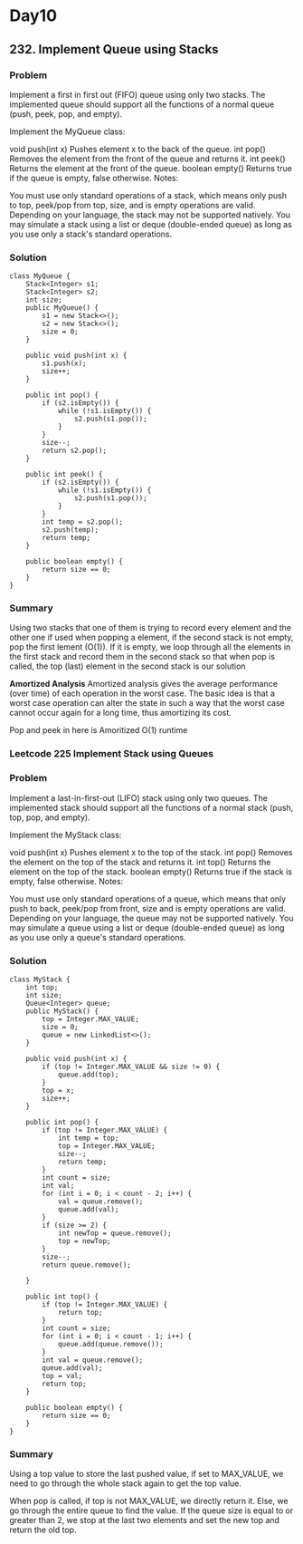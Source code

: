 # Day10
## 232. Implement Queue using Stacks
### Problem
Implement a first in first out (FIFO) queue using only two stacks. The implemented queue should support all the functions of a normal queue (push, peek, pop, and empty).

Implement the MyQueue class:

void push(int x) Pushes element x to the back of the queue.
int pop() Removes the element from the front of the queue and returns it.
int peek() Returns the element at the front of the queue.
boolean empty() Returns true if the queue is empty, false otherwise.
Notes:

You must use only standard operations of a stack, which means only push to top, peek/pop from top, size, and is empty operations are valid.
Depending on your language, the stack may not be supported natively. You may simulate a stack using a list or deque (double-ended queue) as long as you use only a stack's standard operations.

### Solution
```
class MyQueue {
    Stack<Integer> s1;
    Stack<Integer> s2;
    int size;
    public MyQueue() {
        s1 = new Stack<>();
        s2 = new Stack<>();
        size = 0;
    }
    
    public void push(int x) {
        s1.push(x);
        size++;
    }
    
    public int pop() {
        if (s2.isEmpty()) {
            while (!s1.isEmpty()) {
                s2.push(s1.pop());
            }
        }
        size--;
        return s2.pop();
    }
    
    public int peek() {
        if (s2.isEmpty()) {
            while (!s1.isEmpty()) {
                s2.push(s1.pop());
            }
        }
        int temp = s2.pop();
        s2.push(temp);
        return temp;
    }
    
    public boolean empty() {
        return size == 0;
    }
}
```

### Summary
Using two stacks that one of them is trying to record every element and the other one if used when popping 
a element, if the second stack is not empty, pop the first lement (O(1)). If it is empty, we loop through
all the elements in the first stack and record them in the second stack so that when pop is called, the top (last)
element in the second stack is our solution

**Amortized Analysis**
Amortized analysis gives the average performance (over time) of each operation in the worst case. The basic idea is that a worst case operation can alter the state in such a way that the worst case cannot occur again for a long time, thus amortizing its cost.

Pop and peek in here is Amoritized O(1) runtime

### Leetcode 225 Implement Stack using Queues
### Problem
Implement a last-in-first-out (LIFO) stack using only two queues. The implemented stack should support all the functions of a normal stack (push, top, pop, and empty).

Implement the MyStack class:

void push(int x) Pushes element x to the top of the stack.
int pop() Removes the element on the top of the stack and returns it.
int top() Returns the element on the top of the stack.
boolean empty() Returns true if the stack is empty, false otherwise.
Notes:

You must use only standard operations of a queue, which means that only push to back, peek/pop from front, size and is empty operations are valid.
Depending on your language, the queue may not be supported natively. You may simulate a queue using a list or deque (double-ended queue) as long as you use only a queue's standard operations.

### Solution
```
class MyStack {
    int top;
    int size;
    Queue<Integer> queue;
    public MyStack() {
        top = Integer.MAX_VALUE;
        size = 0;
        queue = new LinkedList<>();
    }
    
    public void push(int x) {
        if (top != Integer.MAX_VALUE && size != 0) {
            queue.add(top);
        }
        top = x;
        size++;
    }
    
    public int pop() {
        if (top != Integer.MAX_VALUE) {
            int temp = top;
            top = Integer.MAX_VALUE;
            size--;
            return temp;
        }
        int count = size;
        int val;
        for (int i = 0; i < count - 2; i++) {
            val = queue.remove();
            queue.add(val);
        }
        if (size >= 2) {
            int newTop = queue.remove();
            top = newTop;
        }
        size--;
        return queue.remove();
        
    }
    
    public int top() {
        if (top != Integer.MAX_VALUE) {
            return top;
        }
        int count = size;
        for (int i = 0; i < count - 1; i++) {
            queue.add(queue.remove());
        }
        int val = queue.remove();
        queue.add(val);
        top = val;
        return top;
    }
    
    public boolean empty() {
        return size == 0;
    }
}
```

### Summary
Using a top value to store the last pushed value, if set to MAX_VALUE, we need to go through the whole
stack again to get the top value. 

When pop is called, if top is not MAX_VALUE, we directly return it. Else, we go through the entire queue to find
the value. If the queue size is equal to or greater than 2, we stop at the last two elements and set the new top
and return the old top.



